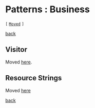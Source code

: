 Patterns : Business
===================

`[` [`Moved`](patterns/business-logic.md) `]`

[back](.)

Visitor
-------
Moved [here](patterns/business-logic.md#visitor).

Resource Strings
----------------
Moved [here](patterns/business-logic.md#resource-strings)

[back](.)
